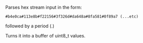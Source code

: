 Parses hex stream input in the form:

`#b4e0ca#113e8b#f22156#3f326d#da648a#8fa581#0f89a7 (...etc)`

followed by a period (.)

Turns it into a buffer of uint8_t values.
